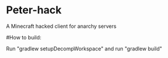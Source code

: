 # Peter-hack
A Minecraft hacked client for anarchy servers

#How to build:

Run "gradlew setupDecompWorkspace"
and run "gradlew build"
